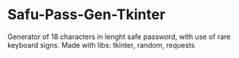 # Safu-Pass-Gen-Tkinter
Generator of 18 characters in lenght safe password, with use of rare keyboard signs. Made with libs: tkinter, random, requests
